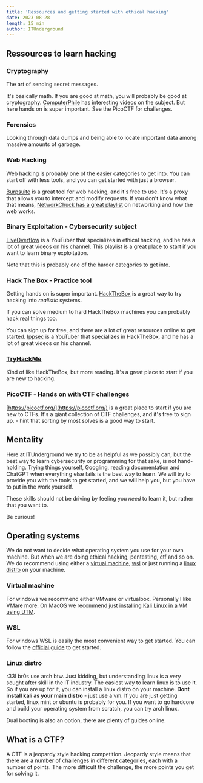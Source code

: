 ```yaml
---
title: 'Ressources and getting started with ethical hacking'
date: 2023-08-28
length: 15 min
author: ITUnderground
---
```


## Ressources to learn hacking

### Cryptography

The art of sending secret messages.

It's basically math. If you are good at math, you will probably be good at cryptography. [ComputerPhile](https://www.youtube.com/@Computerphile) has interesting videos on the subject. But here hands on is super important. See the PicoCTF for challenges.

### Forensics

Looking through data dumps and being able to locate important data among massive amounts of garbage.

### Web Hacking

Web hacking is probably one of the easier categories to get into. You can start off with less tools, and you can get started with just a browser.

[Burpsuite](https://portswigger.net/burp) is a great tool for web hacking, and it's free to use. It's a proxy that allows you to intercept and modify requests. If you don't know what that means,
[NetworkChuck has a great playlist](https://www.youtube.com/watch?v=S7MNX_UD7vY&list=PLIhvC56v63IJVXv0GJcl9vO5Z6znCVb1P&pp=iAQB) on networking and how the web works.

### Binary Exploitation - Cybersecurity subject

[LiveOverflow](https://www.youtube.com/watch?v=iyAyN3GFM7A&list=PLhixgUqwRTjxglIswKp9mpkfPNfHkzyeN&pp=iAQB) is a YouTuber that specializes in ethical hacking, and he has a lot of great videos on his channel. This playlist is a great place to start if you want to learn binary exploitation.

Note that this is probably one of the harder categories to get into.

### Hack The Box - Practice tool

Getting hands on is super important. [HackTheBox](https://app.hackthebox.com/home) is a great way to try hacking into _realistic_ systems.

If you can solve medium to hard HackTheBox machines you can probably hack real things too.

You can sign up for free, and there are a lot of great resources online to get started. [Ippsec](https://www.youtube.com/channel/UCa6eh7gCkpPo5XXUDfygQQA) is a YouTuber that specializes in HackTheBox, and he has a lot of great videos on his channel.

### [TryHackMe](https://tryhackme.com/)

Kind of like HackTheBox, but more reading. It's a great place to start if you are new to hacking.

### PicoCTF - Hands on with CTF challenges

[https://picoctf.org/](https://picoctf.org/) is a great place to start if you are new to CTFs. It's a giant collection of CTF challenges, and it's free to sign up. - hint that sorting by most solves is a good way to start.

## Mentality

Here at ITUnderground we try to be as helpful as we possibly can, but the best way to learn cybersecurity or programming for that sake, is not hand-holding. Trying things yourself, Googling, reading documentation and ChatGPT when everything else fails is the best way to learn. We will try to provide you with the tools to get started, and we will help you, but you have to put in the work yourself.

These skills should not be driving by feeling you _need_ to learn it, but rather that you want to.

Be curious!

## Operating systems

We do not want to decide what operating system you use for your own machine. But when we are doing ethical hacking, pentesting, ctf and so on. We do recommend using either a [virtual machine](https://en.wikipedia.org/wiki/Virtual_machine), [wsl](https://www.kali.org/docs/wsl/wsl-preparations/#wsl-in-microsoft-store) or just running a [linux distro](https://en.wikipedia.org/wiki/Virtual_machine) on your machine.

### Virtual machine

For windows we recommend either VMware or virtualbox. Personally I like VMare more.
On MacOS we recommend just [installing Kali Linux in a VM using UTM](https://docs.getutm.app/guides/kali/#troubleshooting).

### WSL

For windows WSL is easily the most convenient way to get started. You can follow the [official guide](https://www.kali.org/docs/wsl/wsl-preparations/#wsl-in-microsoft-store) to get started.

### Linux distro

r33l br0s use arch btw.
Just kidding, but understanding linux is a very sought after skill in the IT industry. The easiest way to learn linux is to use it. So if you are up for it, you can install a linux distro on your machine. **Dont install kali as your main distro** - just use a vm. If you are just getting started, linux mint or ubuntu is probably for you. If you want to go hardcore and build your operating system from scratch, you can try arch linux.

Dual booting is also an option, there are plenty of guides online.

## What is a CTF?

A CTF is a jeopardy style hacking competition. Jeopardy style means that there are a number of challenges in different categories, each with a number of points. The more difficult the challenge, the more points you get for solving it.
